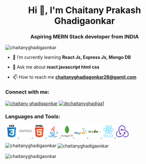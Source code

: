 <h1 align="center">Hi 👋, I'm Chaitany Prakash Ghadigaonkar</h1>
<h3 align="center">Aspiring MERN Stack developer from INDIA</h3>

<p align="left"> <img src="https://komarev.com/ghpvc/?username=chaitanyghadigaonkar&label=Profile%20views&color=0e75b6&style=flat" alt="chaitanyghadigaonkar" /> </p>

- 🌱 I’m currently learning **React Js, Express Js, Mongo DB**

- 💬 Ask me about **react javascript html css**

- 📫 How to reach me **chaitanyghadiagonkar28@gamil.com**

<h3 align="left">Connect with me:</h3>
<p align="left">
<a href="https://linkedin.com/in/chaitany ghadigaonkar" target="blank"><img align="center" src="https://raw.githubusercontent.com/rahuldkjain/github-profile-readme-generator/master/src/images/icons/Social/linked-in-alt.svg" alt="chaitany ghadigaonkar" height="30" width="40" /></a>
<a href="https://www.hackerrank.com/chaitanyghadiga1" target="blank"><img align="center" src="https://raw.githubusercontent.com/rahuldkjain/github-profile-readme-generator/master/src/images/icons/Social/hackerrank.svg" alt="@chaitanyghadiga1" height="30" width="40" /></a>
</p>

<h3 align="left">Languages and Tools:</h3>
<p align="left"> <a href="https://www.w3schools.com/css/" target="_blank" rel="noreferrer"> <img src="https://raw.githubusercontent.com/devicons/devicon/master/icons/css3/css3-original-wordmark.svg" alt="css3" width="40" height="40"/> </a> <a href="https://expressjs.com" target="_blank" rel="noreferrer"> <img src="https://raw.githubusercontent.com/devicons/devicon/master/icons/express/express-original-wordmark.svg" alt="express" width="40" height="40"/> </a> <a href="https://www.w3.org/html/" target="_blank" rel="noreferrer"> <img src="https://raw.githubusercontent.com/devicons/devicon/master/icons/html5/html5-original-wordmark.svg" alt="html5" width="40" height="40"/> </a> <a href="https://www.java.com" target="_blank" rel="noreferrer"> <img src="https://raw.githubusercontent.com/devicons/devicon/master/icons/java/java-original.svg" alt="java" width="40" height="40"/> </a> <a href="https://www.mongodb.com/" target="_blank" rel="noreferrer"> <img src="https://raw.githubusercontent.com/devicons/devicon/master/icons/mongodb/mongodb-original-wordmark.svg" alt="mongodb" width="40" height="40"/> </a> <a href="https://www.mysql.com/" target="_blank" rel="noreferrer"> <img src="https://raw.githubusercontent.com/devicons/devicon/master/icons/mysql/mysql-original-wordmark.svg" alt="mysql" width="40" height="40"/> </a> <a href="https://nodejs.org" target="_blank" rel="noreferrer"> <img src="https://raw.githubusercontent.com/devicons/devicon/master/icons/nodejs/nodejs-original-wordmark.svg" alt="nodejs" width="40" height="40"/> </a> <a href="https://reactjs.org/" target="_blank" rel="noreferrer"> <img src="https://raw.githubusercontent.com/devicons/devicon/master/icons/react/react-original-wordmark.svg" alt="react" width="40" height="40"/> </a> <a href="https://redux.js.org" target="_blank" rel="noreferrer"> <img src="https://raw.githubusercontent.com/devicons/devicon/master/icons/redux/redux-original.svg" alt="redux" width="40" height="40"/> </a> </p>

<p><img align="left" src="https://github-readme-stats.vercel.app/api/top-langs?username=chaitanyghadigaonkar&show_icons=true&locale=en&layout=compact" alt="chaitanyghadigaonkar" /></p>

<p>&nbsp;<img align="center" src="https://github-readme-stats.vercel.app/api?username=chaitanyghadigaonkar&show_icons=true&locale=en" alt="chaitanyghadigaonkar" /></p>

<p><img align="center" src="https://github-readme-streak-stats.herokuapp.com/?user=chaitanyghadigaonkar&" alt="chaitanyghadigaonkar" /></p>
